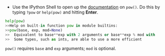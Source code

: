 - Use the IPython Shell to open up the [documentation](https://docs.python.org/3/library/functions.html#pow) on `pow()`. Do this by typing `?pow` or `help(pow)` and hitting **Enter**.
```Python
help(pow)
>>Help on built-in function pow in module builtins: 
>>pow(base, exp, mod=None) 
>>	Equivalent to base**exp with 2 arguments or base**exp % mod with       3 arguments 
>>	Some types, such as ints, are able to use a more efficient             algorithm when invoked using the three argument form.
```
  
`pow()` requires `base` and `exp` arguments; `mod` is optional. 